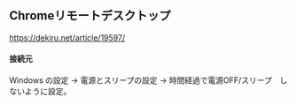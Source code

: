 ## Chromeリモートデスクトップ
https://dekiru.net/article/19597/


#### 接続元
Windows の設定 → 電源とスリープの設定 → 時間経過で電源OFF/スリープ　しないように設定。


